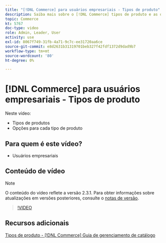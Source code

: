 ```yaml
---
title: "[!DNL Commerce] para usuários empresariais - Tipos de produto"
description: Saiba mais sobre o [!DNL Commerce] tipos de produto e as opções para cada um.
topic: Commerce
kt: 5767
doc-type: video
role: Admin, Leader, User
activity: use
exl-id: 8067f749-31fb-4a71-9c7c-ee31720aa6ce
source-git-commit: e8d2631b31319701beb327f42fdf1372d9dad9b7
workflow-type: tm+mt
source-wordcount: '80'
ht-degree: 0%

---
```


# [!DNL Commerce] para usuários empresariais - Tipos de produto

Neste vídeo:

- Tipos de produtos
- Opções para cada tipo de produto

## Para quem é este vídeo?

- Usuários empresariais

## Conteúdo de vídeo

>[!NOTE]
>
>O conteúdo do vídeo reflete a versão 2.3.1. Para obter informações sobre atualizações em versões posteriores, consulte o [notas de versão](https://experienceleague.adobe.com/docs/commerce-operations/release/notes/overview.html).

>[!VIDEO](https://video.tv.adobe.com/v/35952?quality=12&learn=on)

## Recursos adicionais

[Tipos de produto - [!DNL Commerce] Guia de gerenciamento de catálogo](https://experienceleague.adobe.com/docs/commerce-admin/catalog/products/product-create.html#product-types)
